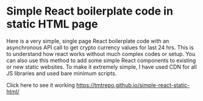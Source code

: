 # Simple React boilerplate code in static HTML page
Here is a very simple, single page React boilerplate code with an asynchronous API call to get crypto currency values for last 24 hrs. 
This is to understand how react works without much complex codes or setup. You can also use this method to add some simple React components to existing or new static websites.
To make it extremely simple, I have used CDN for all JS libraries and used bare minimum scripts.

Click here to see it working https://tmtrepo.github.io/simple-react-static-html/

